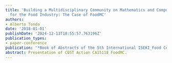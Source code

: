 ```yaml
---
title: 'Building a Multidisciplinary Community on Mathematics and Computer Science
  for the Food Industry: The Case of FoodMC'
authors:
- Alberto Tonda
date: '2018-01-01'
publishDate: '2024-12-13T18:55:57.763196Z'
publication_types:
- paper-conference
publication: '*Book of Abstracts of the 5th International ISEKI_Food Conference*'
abstract: Presentation of COST Action CA15118 FoodMC.
---
```

